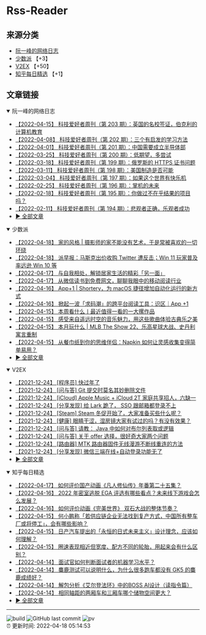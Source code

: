 # Rss-Reader

## 来源分类

* [阮一峰的网络日志](#阮一峰的网络日志)
* [少数派](#少数派) 【+3】
* [V2EX](#V2EX) 【+50】
* [知乎每日精选](#知乎每日精选) 【+1】

## 文章链接

<details open>
    <summary id="阮一峰的网络日志">
     阮一峰的网络日志
    </summary>


* [【2022-04-15】 科技爱好者周刊（第 203 期）：英国的名校签证，伯克利的计算机教育](http://www.ruanyifeng.com/blog/2022/04/weekly-issue-203.html)
* [【2022-04-08】 科技爱好者周刊（第 202 期）：三个有启发的学习方法](http://www.ruanyifeng.com/blog/2022/04/weekly-issue-202.html)
* [【2022-04-01】 科技爱好者周刊（第 201 期）：中国需要成立半导体部](http://www.ruanyifeng.com/blog/2022/04/weekly-issue-201.html)
* [【2022-03-25】 科技爱好者周刊（第 200 期）：低期望，多尝试](http://www.ruanyifeng.com/blog/2022/03/weekly-issue-200.html)
* [【2022-03-18】 科技爱好者周刊（第 199 期）：俄罗斯的 HTTPS 证书问题](http://www.ruanyifeng.com/blog/2022/03/weekly-issue-199.html)
* [【2022-03-11】 科技爱好者周刊（第 198 期）：美国制造是否可能](http://www.ruanyifeng.com/blog/2022/03/weekly-issue-198.html)
* [【2022-03-04】 科技爱好者周刊（第 197 期）：如果这个世界有快乐机](http://www.ruanyifeng.com/blog/2022/03/weekly-issue-197.html)
* [【2022-02-25】 科技爱好者周刊（第 196 期）：掌机的未来](http://www.ruanyifeng.com/blog/2022/02/weekly-issue-196.html)
* [【2022-02-18】 科技爱好者周刊（第 195 期）：你做过不在乎结果的项目吗？](http://www.ruanyifeng.com/blog/2022/02/weekly-issue-195.html)
* [【2022-02-11】 科技爱好者周刊（第 194 期）：悲观者正确，乐观者成功](http://www.ruanyifeng.com/blog/2022/02/weekly-issue-194.html)
* [:arrow_forward: 全部文章](data/阮一峰的网络日志.md)
</details>

<details open>
    <summary id="少数派">
     少数派
    </summary>


* [【2022-04-18】 家的风格 | 摄影师的家不能没有艺术，于是常被喜欢的一切环绕](https://sspai.com/post/72623)
* [【2022-04-18】 派早报：马斯克出价收购 Twitter 遭反击；Win 11 玩家普及率远逊 Win 10 等](https://sspai.com/post/72714)
* [【2022-04-17】 与自我相处，解锁居家生活的精彩「另一面」](https://sspai.com/post/72707)
* [【2022-04-17】 从微信读书到免费网文，聊聊我眼中的移动阅读行业](https://sspai.com/post/72640)
* [【2022-04-16】 App+1 | Shortery，为 macOS 捷径增加自动化运行的新方式](https://sspai.com/post/72692)
* [【2022-04-16】 掀起一波「求码潮」的跨平台阅读工具：识区｜App +1](https://sspai.com/post/72690)
* [【2022-04-15】 本周看什么丨最近值得一看的一大摞作品](https://sspai.com/post/72684)
* [【2022-04-15】 感受来自遥远时空的音乐魅力，用这些歌曲体验古典乐之美](https://sspai.com/post/72679)
* [【2022-04-15】 本月玩什么 | MLB The Show 22、乐高星球大战、史丹利寓言重制](https://sspai.com/post/72671)
* [【2022-04-15】 从餐巾纸到你的思维伴侣：Napkin 如何让灵感收集变得简单易用？](https://sspai.com/post/72633)
* [:arrow_forward: 全部文章](data/少数派.md)
</details>

<details open>
    <summary id="V2EX">
     V2EX
    </summary>


* [【2021-12-24】 [程序员] 快过年了](https://www.v2ex.com/t/824201)
* [【2021-12-24】 [问与答] Git 提交时莫名其妙删除文件](https://www.v2ex.com/t/824200)
* [【2021-12-24】 [iCloud] Apple Music + iCloud 2T 家庭共享招人，六缺一](https://www.v2ex.com/t/824199)
* [【2021-12-24】 [分享发现] 给 Lark 跪了， SSO 跟邮箱都登录不上](https://www.v2ex.com/t/824198)
* [【2021-12-24】 [Steam] Steam 冬促开始了，大家准备买些什么呢？](https://www.v2ex.com/t/824197)
* [【2021-12-24】 [健康] 眼睛干涩，湿房镜大家有试过的吗？有没有效果？](https://www.v2ex.com/t/824196)
* [【2021-12-24】 [问与答] 请教： Java 中如何对布尔列表取或逻辑](https://www.v2ex.com/t/824194)
* [【2021-12-24】 [问与答] 关于 offer 选择，很好奇大家两个问题](https://www.v2ex.com/t/824192)
* [【2021-12-24】 [路由器] MTK 路由器固件无线漫游不断线重连的方法](https://www.v2ex.com/t/824191)
* [【2021-12-24】 [分享发现] 微信三端在线+自动登录功能无了](https://www.v2ex.com/t/824190)
* [:arrow_forward: 全部文章](data/V2EX.md)
</details>

<details open>
    <summary id="知乎每日精选">
     知乎每日精选
    </summary>


* [【2022-04-17】 如何评价国产动画《凡人修仙传》年番第二十五集？](http://www.zhihu.com/question/528262379/answer/2444096429?utm_campaign=rss&utm_medium=rss&utm_source=rss&utm_content=title)
* [【2022-04-16】 2022 年密室逃脱 EGA 评选有哪些看点？未来线下游戏会怎么发展？](http://www.zhihu.com/question/528126420/answer/2441675829?utm_campaign=rss&utm_medium=rss&utm_source=rss&utm_content=title)
* [【2022-04-16】 如何评价动画《完美世界》 双石大战的整体节奏？](http://www.zhihu.com/question/528129257/answer/2441288417?utm_campaign=rss&utm_medium=rss&utm_source=rss&utm_content=title)
* [【2022-04-15】 何小鹏称「若供应链企业无法找到复产方式，中国所有整车厂或将停工」，会有哪些影响？](http://www.zhihu.com/question/527966984/answer/2440544395?utm_campaign=rss&utm_medium=rss&utm_source=rss&utm_content=title)
* [【2022-04-15】 日产汽车提出的「永恒的日式未来主义」设计理念，应该如何理解？](http://www.zhihu.com/question/527575542/answer/2440446606?utm_campaign=rss&utm_medium=rss&utm_source=rss&utm_content=title)
* [【2022-04-15】 圈速表现相近但宽度、配方不同的轮胎，用起来会有什么区别？](http://www.zhihu.com/question/527954505/answer/2440454945?utm_campaign=rss&utm_medium=rss&utm_source=rss&utm_content=title)
* [【2022-04-14】 面试官如何判断面试者的机器学习水平？](http://www.zhihu.com/question/62482926/answer/2432399802?utm_campaign=rss&utm_medium=rss&utm_source=rss&utm_content=title)
* [【2022-04-14】 麋鹿测试可以说明什么，为什么很多跑车都没有 GK5 的麋鹿成绩好？](http://www.zhihu.com/question/315423961/answer/2403447083?utm_campaign=rss&utm_medium=rss&utm_source=rss&utm_content=title)
* [【2022-04-14】 解包分析《艾尔登法环》中的BOSS AI设计（读指令篇）](http://zhuanlan.zhihu.com/p/492629716?utm_campaign=rss&utm_medium=rss&utm_source=rss&utm_content=title)
* [【2022-04-14】 相同轴距的两厢车和三厢车哪个储物空间更大？](http://www.zhihu.com/question/525007784/answer/2438045418?utm_campaign=rss&utm_medium=rss&utm_source=rss&utm_content=title)
* [:arrow_forward: 全部文章](data/知乎每日精选.md)
</details>


---

![build](https://github.com/LikaiLee/rss-reader/workflows/rss%20reader/badge.svg)
![GitHub last commit](https://img.shields.io/github/last-commit/likailee/rss-reader)
![pv](https://pageview.vercel.app/?github_user=likailee) <br>
:alarm_clock: 更新时间: 2022-04-18 05:14:53